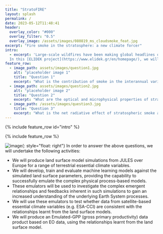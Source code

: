 ```yaml
---
title: "StratoFIRE"
layout: splash
permalink: /
date: 2023-05-12T11:48:41
header:
  overlay_color: "#000"
  overlay_filter: "0.5"
  overlay_image: /assets/images/080819_ms_cloudsmoke_feat.jpg
excerpt: "Fire smoke in the stratosphere: a new climate forcer"
intro: 
  - excerpt: 'Large-scale wildfires have been making global headlines over the recent years, highlighting the importance of fire and its feedback within the Earth System. The most extreme manifestation of a fire-weather interaction is the formation of pyrocumulonimbus (pyroCb) thunderstorms, which under particulalr conditions can inject smoke, ice and greenhouse-relevant gases deep in the stratosphere, of total burden comparable to mid-sized volcanoes.
  In this [ELIDEK project](https://www.elidek.gr/en/homepage/), we will explore whether machine-earning based emulators are capable of not only reproducing European carbon fluxes from the JULES land surface model but going beyond this and providing a means to derive a novel observation-driven dataset of GPP, built on the existing process-level understanding within the model.'
feature_row:
  - image_path: assets/images/question1.jpg
    alt: "placeholder image 1"
    title: "Question 1"
    excerpt: "What is the contribution of smoke in the interannual variability of stratospheric aerosols?"
  - image_path: assets/images/question2.jpg
    alt: "placeholder image 2"
    title: "Question 2"
    excerpt: "What are the optical and microphysical properties of stratospheric smoke?"
  - image_path: /assets/images/question3.jpg
    title: "Question 3"
    excerpt: "What is the net radiative effect of stratospheric smoke and its impact on stratospheric heating?"
---
```



{% include feature_row id="intro" %}

{% include feature_row %}


![image](assets/images/top_level.png){: style="float: right"} In order to answer the above questions, we will undertake the following activities:
* We will produce land surface model simulations from JULES over Europe for a range of terrestrial essential climate variables. 
* We will develop, train and evaluate machine learning models against the simulated land surface parameters, providing the capability to successfully emulate the complex physical process-based models.
* These emulators will be used to investigate the complex emergent relationships and feedbacks inherent in such simulations to gain an increased understanding of the underlying Earth System processes.
* We will use these emulators to test whether data from satellite-based essential climate variables (e.g. ESA-CCI) are consistent with the relationships learnt from the land surface models.
* We will produce an Emulated-GPP (gross primary productivity) data product based on EO data, using the relationships learnt from the land surface model.